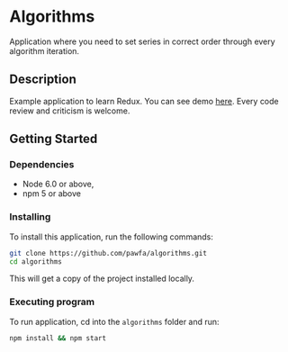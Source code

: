 # Algorithms
Application where you need to set series in correct order through every algorithm iteration.

## Description

Example application to learn Redux. You can see demo [here](http://algorithms.pawfa.usermd.net/). Every code review and criticism is welcome.


## Getting Started

### Dependencies

- Node 6.0 or above,
- npm 5 or above

### Installing

To install this application, run the following commands:
```bash
git clone https://github.com/pawfa/algorithms.git
cd algorithms
```
This will get a copy of the project installed locally.

### Executing program
To run application, cd into the `algorithms` folder and run:
 
```bash
npm install && npm start
```
